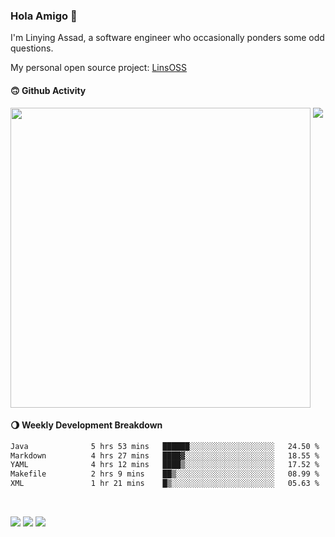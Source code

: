 ### Hola Amigo 🤣   

I'm Linying Assad, a software engineer who occasionally ponders some odd questions.  

My personal open source project: [LinsOSS](https://github.com/linsoss)
 
#### 🙃 Github Activity 
<div>
  <img src="https://github-readme-stats.vercel.app/api?username=al-assad&show_icons=true" align="top" style="display: inline-block;" width="480"/>
  <img src="https://github-readme-stats.vercel.app/api/top-langs/?username=al-assad&hide=css,html&langs_count=8&layout=compact" align="top" style="display: inline-block;"/>
</div>

#### 🌖 Weekly Development Breakdown
<!--START_SECTION:waka-->

```txt
Java              5 hrs 53 mins   ██████░░░░░░░░░░░░░░░░░░░   24.50 %
Markdown          4 hrs 27 mins   ████▓░░░░░░░░░░░░░░░░░░░░   18.55 %
YAML              4 hrs 12 mins   ████▒░░░░░░░░░░░░░░░░░░░░   17.52 %
Makefile          2 hrs 9 mins    ██▒░░░░░░░░░░░░░░░░░░░░░░   08.99 %
XML               1 hr 21 mins    █▒░░░░░░░░░░░░░░░░░░░░░░░   05.63 %
```

<!--END_SECTION:waka-->

<br>

<a href="https://twitter.com/Alassad_dev"><img src="https://img.shields.io/badge/Twitter-@Alassad__dev-blue?style=flat&logo=twitter" /></a>
<a href="https://t.me/alassad_dev"><img src="https://img.shields.io/badge/Telegram-@alassad__dev-orange?style=flat&logo=telegram" /></a>
<a href="https://al-assad.github.io"><img src="https://img.shields.io/badge/Blogs-Linying_Assad's_Blog-yellow?style=flat&logo=github" /></a>


